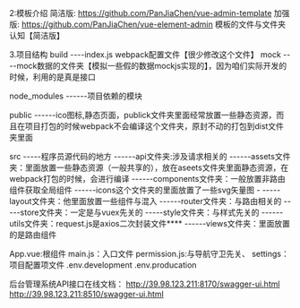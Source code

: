 2:模板介绍 简洁版: https://github.com/PanJiaChen/vue-admin-template 加强版: https://github.com/PanJiaChen/vue-element-admin 模板的文件与文件夹认知【简洁版】

3.项目结构
  build 
    ----index.js webpack配置文件【很少修改这个文件】 mock
  ----mock数据的文件夹【模拟一些假的数据mockjs实现的】，因为咱们实际开发的时候，利用的是真是接口

  node_modules ------项目依赖的模块

  public 
    ------ico图标,静态页面，publick文件夹里面经常放置一些静态资源，而且在项目打包的时候webpack不会编译这个文件夹，原封不动的打包到dist文件夹里面

  src -----程序员源代码的地方
    ------api文件夹:涉及请求相关的 
    ------assets文件夹：里面放置一些静态资源（一般共享的），放在aseets文件夹里面静态资源，在webpack打包的时候，会进行编译 
    ------components文件夹：一般放置非路由组件获取全局组件
    ------icons这个文件夹的里面放置了一些svg矢量图 -
    -----layout文件夹：他里面放置一些组件与混入
    ------router文件夹：与路由相关的 
    -----store文件夹：一定是与vuex先关的 
    -----style文件夹：与样式先关的 
    ------utils文件夹：request.js是axios二次封装文件**** 
    ------views文件夹：里面放置的是路由组件

  App.vue:根组件 
  main.js：入口文件
  permission.js:与导航守卫先关、
  settings：项目配置项文件 .env.development .env.producation

后台管理系统API接口在线文档： http://39.98.123.211:8170/swagger-ui.html http://39.98.123.211:8510/swagger-ui.html